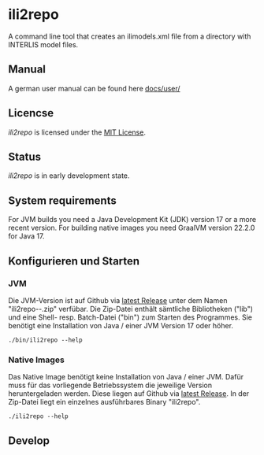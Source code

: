 # ili2repo

A command line tool that creates an ilimodels.xml file from a directory with INTERLIS model files.

## Manual

A german user manual can be found here [docs/user/](docs/user/user-manual-de.md) 

## Licencse

_ili2repo_ is licensed under the [MIT License](LICENSE).

## Status

_ili2repo_ is in early development state.

## System requirements

For JVM builds you need a Java Development Kit (JDK) version 17 or a more recent version. For building native images you need GraalVM version 22.2.0 for Java 17.
 
## Konfigurieren und Starten

### JVM

Die JVM-Version ist auf Github via [latest Release](https://github.com/edigonzales/ili2repo/releases/latest) unter dem Namen "ili2repo-<Version>-.zip" verfübar. Die Zip-Datei enthält sämtliche Bibliotheken ("lib") und eine Shell- resp. Batch-Datei ("bin") zum Starten des Programmes. Sie benötigt eine Installation von Java / einer JVM Version 17 oder höher.

```
./bin/ili2repo --help
```

### Native Images

Das Native Image benötigt keine Installation von Java / einer JVM. Dafür muss für das vorliegende Betriebssystem die jeweilige Version heruntergeladen werden. Diese liegen auf Github via [latest Release](https://github.com/edigonzales/ili2repo/releases/latest). In der Zip-Datei liegt ein einzelnes ausführbares Binary "ili2repo".

```
./ili2repo --help
```

## Develop